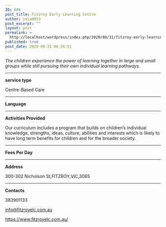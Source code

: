 ```yaml
---
ID: 686
post_title: Fitzroy Early Learning Centre
author: yxia0053
post_excerpt: ""
layout: post
permalink: >
  http://localhost/wordpress/index.php/2020/08/31/fitzroy-early-learning-centre/
published: true
post_date: 2020-08-31 06:56:51
---
```

<em>The children experience the power of learning together in large and small groups while still pursuing their own individual learning pathways.</em>

<!--more-->

<hr />

<strong>service type</strong>

Centre-Based Care

<hr />

<strong>Language</strong>



<hr />

<strong>Activities Provided</strong>

Our curriculum includes a program that builds on children’s individual knowledge, strengths, ideas, culture, abilities and interests which is likely to have long term benefits for children and for the broader society.

<hr />

<strong>Fees Per Day</strong>



<hr />

<strong>Address</strong>

300-302 Nicholson St,FITZROY,VIC,3065

<hr />

<strong>Contacts</strong>

383901133

info@fitzroyelc.com.au

https://www.fitzroyelc.com.au/
